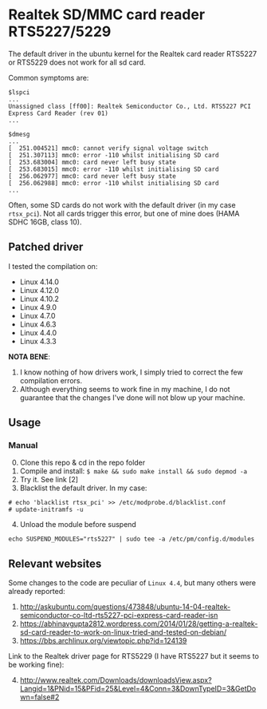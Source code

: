 # Realtek SD/MMC card reader RTS5227/5229
The default driver in the ubuntu kernel for the Realtek card reader RTS5227 or RTS5229
does not work for all sd card.

Common symptoms are:

```
$lspci
...
Unassigned class [ff00]: Realtek Semiconductor Co., Ltd. RTS5227 PCI Express Card Reader (rev 01)
...

$dmesg
...
[  251.004521] mmc0: cannot verify signal voltage switch
[  251.307113] mmc0: error -110 whilst initialising SD card
[  253.683004] mmc0: card never left busy state
[  253.683015] mmc0: error -110 whilst initialising SD card
[  256.062977] mmc0: card never left busy state
[  256.062988] mmc0: error -110 whilst initialising SD card
...
```
Often, some SD cards do not work with the default driver (in my case ``rtsx_pci``).
Not all cards trigger this error, but one of mine does (HAMA SDHC 16GB, class 10).

## Patched driver

I tested the compilation on:

* Linux 4.14.0 
* Linux 4.12.0 
* Linux 4.10.2
* Linux 4.9.0
* Linux 4.7.0
* Linux 4.6.3
* Linux 4.4.0
* Linux 4.3.3



**NOTA BENE**:

1. I know nothing of how drivers work, I simply tried to correct the few compilation errors.
2. Although everything seems to work  fine in my machine, I do not guarantee that the changes I've done will not blow up your machine.

## Usage

### Manual

0. Clone this repo & cd in the repo folder
1. Compile and install: ``$ make && sudo make install && sudo depmod -a``
2. Try it. See link [2]
3. Blacklist the default driver. In my case:
```
# echo 'blacklist rtsx_pci' >> /etc/modprobe.d/blacklist.conf
# update-initramfs -u
```
4. Unload the module before suspend
```
echo SUSPEND_MODULES="rts5227" | sudo tee -a /etc/pm/config.d/modules
```

## Relevant websites
Some changes to the code are peculiar of ``Linux 4.4``, but many others were already reported:

1. http://askubuntu.com/questions/473848/ubuntu-14-04-realtek-semiconductor-co-ltd-rts5227-pci-express-card-reader-isn
2. https://abhinavgupta2812.wordpress.com/2014/01/28/getting-a-realtek-sd-card-reader-to-work-on-linux-tried-and-tested-on-debian/
3. https://bbs.archlinux.org/viewtopic.php?id=124139

Link to the Realtek driver page for RTS5229 (I have RTS5227 but it seems to be working fine):

4. http://www.realtek.com/Downloads/downloadsView.aspx?Langid=1&PNid=15&PFid=25&Level=4&Conn=3&DownTypeID=3&GetDown=false#2
